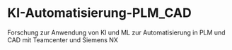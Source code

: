 # KI-Automatisierung-PLM_CAD
Forschung zur Anwendung von KI und ML zur Automatisierung in PLM und CAD mit Teamcenter und Siemens NX

